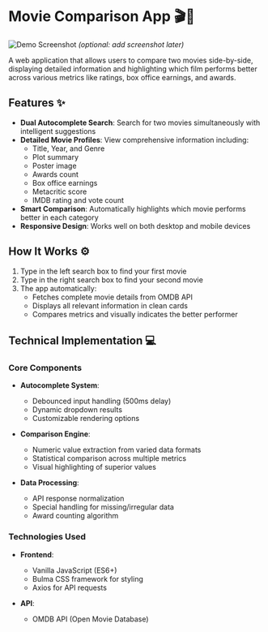 # Movie Comparison App 🎬🍿

![Demo Screenshot](screenshot.png) _(optional: add screenshot later)_

A web application that allows users to compare two movies side-by-side, displaying detailed information and highlighting which film performs better across various metrics like ratings, box office earnings, and awards.

## Features ✨

- **Dual Autocomplete Search**: Search for two movies simultaneously with intelligent suggestions
- **Detailed Movie Profiles**: View comprehensive information including:
  - Title, Year, and Genre
  - Plot summary
  - Poster image
  - Awards count
  - Box office earnings
  - Metacritic score
  - IMDB rating and vote count
- **Smart Comparison**: Automatically highlights which movie performs better in each category
- **Responsive Design**: Works well on both desktop and mobile devices

## How It Works ⚙️

1. Type in the left search box to find your first movie
2. Type in the right search box to find your second movie
3. The app automatically:
   - Fetches complete movie details from OMDB API
   - Displays all relevant information in clean cards
   - Compares metrics and visually indicates the better performer

## Technical Implementation 💻

### Core Components

- **Autocomplete System**:

  - Debounced input handling (500ms delay)
  - Dynamic dropdown results
  - Customizable rendering options

- **Comparison Engine**:

  - Numeric value extraction from varied data formats
  - Statistical comparison across multiple metrics
  - Visual highlighting of superior values

- **Data Processing**:
  - API response normalization
  - Special handling for missing/irregular data
  - Award counting algorithm

### Technologies Used

- **Frontend**:

  - Vanilla JavaScript (ES6+)
  - Bulma CSS framework for styling
  - Axios for API requests

- **API**:
  - OMDB API (Open Movie Database)
